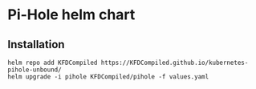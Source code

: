 # Pi-Hole helm chart

## Installation

```console
helm repo add KFDCompiled https://KFDCompiled.github.io/kubernetes-pihole-unbound/
helm upgrade -i pihole KFDCompiled/pihole -f values.yaml
```
